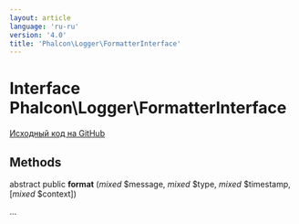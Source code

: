 ```yaml
---
layout: article
language: 'ru-ru'
version: '4.0'
title: 'Phalcon\Logger\FormatterInterface'
---
```


# Interface **Phalcon\Logger\FormatterInterface**

<a href="https://github.com/phalcon/cphalcon/tree/v4.0.0/phalcon/logger/formatterinterface.zep" class="btn btn-default btn-sm">Исходный код на GitHub</a>

## Methods

abstract public **format** (*mixed* $message, *mixed* $type, *mixed* $timestamp, [*mixed* $context])

...
